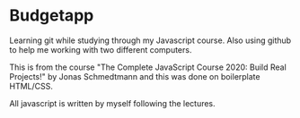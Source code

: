 # Budgetapp
Learning git while studying through my Javascript course. Also using github to help me working with two different computers.

This is from the course "The Complete JavaScript Course 2020: Build Real Projects!" by Jonas Schmedtmann and this was done on boilerplate HTML/CSS. 

All javascript is written by myself following the lectures.
